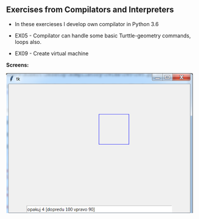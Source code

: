 
## Exercises from Compilators and Interpreters  

* In these exercieses I develop own compilator in Python 3.6

* EX05 - Compilator can handle some basic Turttle-geometry commands, loops also.
* EX09 - Create virtual machine  

**Screens:**

![Excercise 5 - Exercise 5 ](https://github.com/sarvasrobert/Scholar/blob/master/Compilators%20and%20Interpreters/cv5.png?raw=true)


